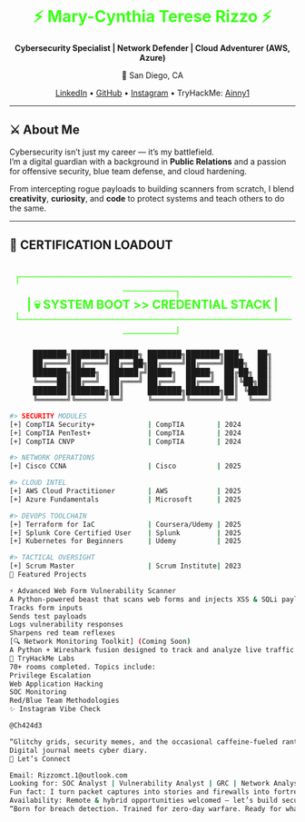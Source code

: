 <h1 align="center" style="color:#39ff14;">⚡ Mary-Cynthia Terese Rizzo ⚡</h1>
<p align="center"><strong>Cybersecurity Specialist | Network Defender | Cloud Adventurer (AWS, Azure)</strong></p>
<p align="center">📍 San Diego, CA</p>

<p align="center">
  <a href="https://www.linkedin.com/in/mary-cynthia-r-7533886b">LinkedIn</a> • 
  <a href="https://github.com/Ainny1">GitHub</a> • 
  <a href="https://instagram.com/Ch424d3">Instagram</a> • 
  TryHackMe: <a href="https://tryhackme.com/p/Ainny1">Ainny1</a>
</p>

---

## ⚔️ About Me

Cybersecurity isn’t just my career — it’s my battlefield.  
I’m a digital guardian with a background in **Public Relations** and a passion for offensive security, blue team defense, and cloud hardening.

From intercepting rogue payloads to building scanners from scratch, I blend **creativity**, **curiosity**, and **code** to protect systems and teach others to do the same.

---

## 🚀 CERTIFICATION LOADOUT

<h2 align="center" style="color:#39ff14;">
┌──────────────────────────────────────┐<br>
|   💀 SYSTEM BOOT >> CREDENTIAL STACK |<br>
└──────────────────────────────────────┘
</h2>

<pre align="center">
███████╗███████╗██████╗ ███████╗███████╗███╗   ██╗
██╔════╝██╔════╝██╔══██╗██╔════╝██╔════╝████╗  ██║
███████╗█████╗  ██████╔╝█████╗  █████╗  ██╔██╗ ██║
╚════██║██╔══╝  ██╔═══╝ ██╔══╝  ██╔══╝  ██║╚██╗██║
███████║███████╗██║     ███████╗███████╗██║ ╚████║
╚══════╝╚══════╝╚═╝     ╚══════╝╚══════╝╚═╝  ╚═══╝
</pre>

```bash
#> SECURITY MODULES
[+] CompTIA Security+             | CompTIA        | 2024
[+] CompTIA PenTest+              | CompTIA        | 2024
[+] CompTIA CNVP                  | CompTIA        | 2024

#> NETWORK OPERATIONS
[+] Cisco CCNA                    | Cisco          | 2025

#> CLOUD INTEL
[+] AWS Cloud Practitioner        | AWS            | 2025
[+] Azure Fundamentals            | Microsoft      | 2025

#> DEVOPS TOOLCHAIN
[+] Terraform for IaC             | Coursera/Udemy | 2025
[+] Splunk Core Certified User    | Splunk         | 2025
[+] Kubernetes for Beginners      | Udemy          | 2025

#> TACTICAL OVERSIGHT
[+] Scrum Master                  | Scrum Institute| 2023
🧪 Featured Projects

⚡ Advanced Web Form Vulnerability Scanner
A Python-powered beast that scans web forms and injects XSS & SQLi payloads like a ghost in the machine.
Tracks form inputs
Sends test payloads
Logs vulnerability responses
Sharpens red team reflexes
[🔍 Network Monitoring Toolkit] (Coming Soon)
A Python + Wireshark fusion designed to track and analyze live traffic — from ICMP to stealth scans.
🧠 TryHackMe Labs
70+ rooms completed. Topics include:
Privilege Escalation
Web Application Hacking
SOC Monitoring
Red/Blue Team Methodologies
✨ Instagram Vibe Check

@Ch424d3

“Glitchy grids, security memes, and the occasional caffeine-fueled rants.”
Digital journal meets cyber diary.
💬 Let’s Connect

Email: Rizzomct.1@outlook.com
Looking for: SOC Analyst | Vulnerability Analyst | GRC | Network Analyst
Fun fact: I turn packet captures into stories and firewalls into fortresses.
Availability: Remote & hybrid opportunities welcomed — let’s build secure systems together!
“Born for breach detection. Trained for zero-day warfare. Ready for whatever’s next.”